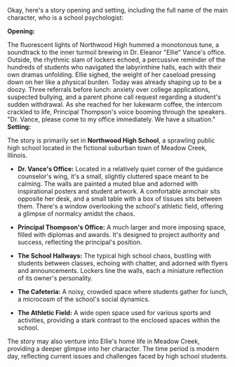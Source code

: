Okay, here's a story opening and setting, including the full name of the main character, who is a school psychologist:

**Opening:**

The fluorescent lights of Northwood High hummed a monotonous tune, a soundtrack to the inner turmoil brewing in Dr. Eleanor "Ellie" Vance's office. Outside, the rhythmic slam of lockers echoed, a percussive reminder of the hundreds of students who navigated the labyrinthine halls, each with their own dramas unfolding. Ellie sighed, the weight of her caseload pressing down on her like a physical burden. Today was already shaping up to be a doozy. Three referrals before lunch: anxiety over college applications, suspected bullying, and a parent phone call request regarding a student's sudden withdrawal. As she reached for her lukewarm coffee, the intercom crackled to life, Principal Thompson's voice booming through the speakers. "Dr. Vance, please come to my office immediately. We have a situation."
**Setting:**

The story is primarily set in **Northwood High School**, a sprawling public high school located in the fictional suburban town of Meadow Creek, Illinois.

*   **Dr. Vance's Office:** Located in a relatively quiet corner of the guidance counselor's wing, it's a small, slightly cluttered space meant to be calming. The walls are painted a muted blue and adorned with inspirational posters and student artwork. A comfortable armchair sits opposite her desk, and a small table with a box of tissues sits between them. There's a window overlooking the school's athletic field, offering a glimpse of normalcy amidst the chaos.

*   **Principal Thompson's Office:** A much larger and more imposing space, filled with diplomas and awards. It's designed to project authority and success, reflecting the principal's position.

*   **The School Hallways:** The typical high school chaos, bustling with students between classes, echoing with chatter, and adorned with flyers and announcements. Lockers line the walls, each a miniature reflection of its owner's personality.

*   **The Cafeteria:** A noisy, crowded space where students gather for lunch, a microcosm of the school's social dynamics.

*   **The Athletic Field:** A wide open space used for various sports and activities, providing a stark contrast to the enclosed spaces within the school.

The story may also venture into Ellie's home life in Meadow Creek, providing a deeper glimpse into her character. The time period is modern day, reflecting current issues and challenges faced by high school students.
